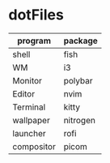 # dotFiles

| program | package   |
| ------- | --------- |
|shell    | fish      |
|WM       | i3        |
|Monitor  | polybar   |
|Editor   | nvim      |
|Terminal | kitty     |
|wallpaper| nitrogen  |
|launcher | rofi      |
|compositor| picom    |
